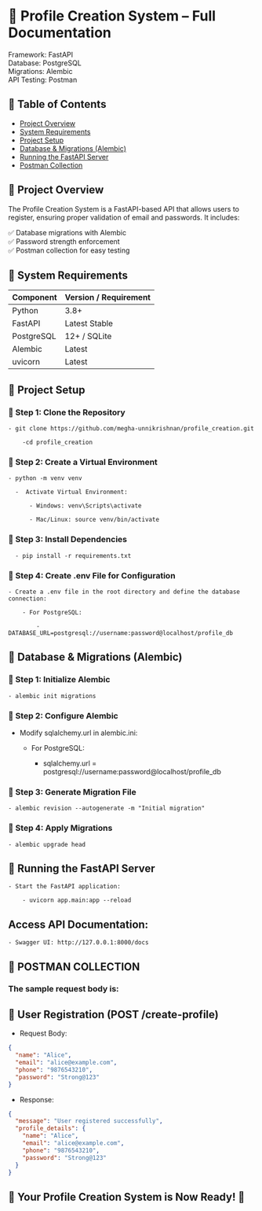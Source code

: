 # 📌 Profile Creation System – Full Documentation

Framework: FastAPI<br>
Database: PostgreSQL<br>
Migrations: Alembic<br>
API Testing: Postman<br>


## 📖 Table of Contents



- [Project Overview](#project-overview)
- [System Requirements](#system-requirements)
- [Project Setup](#project-setup)
- [Database & Migrations (Alembic)](#database--migrations-alembic)
- [Running the FastAPI Server](#running-the-fastapi-server)
- [Postman Collection](#postman-collection)



## 📌 Project Overview

The Profile Creation System is a FastAPI-based API that allows users to register, ensuring proper validation of email and passwords. It includes:

✅ Database migrations with Alembic<br>
✅ Password strength enforcement<br>
✅ Postman collection for easy testing<br>

## 📌 System Requirements

| Component     | Version / Requirement |
|--------------|----------------------|
| Python       | 3.8+                 |
| FastAPI      | Latest Stable        |
| PostgreSQL   | 12+ / SQLite         |
| Alembic      | Latest               |
| uvicorn      | Latest               |



## 📌 Project Setup

### 🔹 Step 1: Clone the Repository

    - git clone https://github.com/megha-unnikrishnan/profile_creation.git
    
        -cd profile_creation
        
### 🔹 Step 2: Create a Virtual Environment

    - python -m venv venv
    
      -  Activate Virtual Environment:

          - Windows: venv\Scripts\activate
          
          - Mac/Linux: source venv/bin/activate
          
### 🔹 Step 3: Install Dependencies

      - pip install -r requirements.txt
      
### 🔹 Step 4: Create .env File for Configuration

    - Create a .env file in the root directory and define the database connection:

        - For PostgreSQL:
        
            - DATABASE_URL=postgresql://username:password@localhost/profile_db

## 📌 Database & Migrations (Alembic)

### 🔹 Step 1: Initialize Alembic

    - alembic init migrations
    
### 🔹 Step 2: Configure Alembic

  - Modify sqlalchemy.url in alembic.ini:

    - For PostgreSQL:


      - sqlalchemy.url = postgresql://username:password@localhost/profile_db

### 🔹 Step 3: Generate Migration File

    - alembic revision --autogenerate -m "Initial migration"
    
### 🔹 Step 4: Apply Migrations

    - alembic upgrade head

    
## 📌 Running the FastAPI Server

    - Start the FastAPI application:

        - uvicorn app.main:app --reload

        
## Access API Documentation:

    - Swagger UI: http://127.0.0.1:8000/docs
 
## 📌 POSTMAN COLLECTION

 ### The sample request body is:

## 🔹 User Registration (POST /create-profile)

  - Request Body:

```json
{
  "name": "Alice",
  "email": "alice@example.com",
  "phone": "9876543210",
  "password": "Strong@123"
}
```




  - Response:

```json
{
  "message": "User registered successfully",
  "profile_details": {
    "name": "Alice",
    "email": "alice@example.com",
    "phone": "9876543210",
    "password": "Strong@123"
  }
}
```



## 🚀 Your Profile Creation System is Now Ready! 🚀
